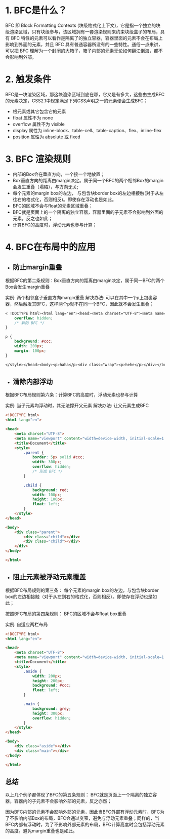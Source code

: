 # 1. BFC是什么？

BFC 即 Block Formatting Contexts (块级格式化上下文)，它是指一个独立的块级渲染区域，只有块级参与，该区域拥有一套渲染规则来约束块级盒子的布局，具有 BFC 特性的元素可以看作是隔离了的独立容器，容器里面的元素不会在布局上影响到外面的元素，并且 BFC 具有普通容器所没有的一些特性。通俗一点来讲，可以把 BFC 理解为一个封闭的大箱子，箱子内部的元素无论如何翻江倒海，都不会影响到外部。

# 2. 触发条件

BFC是一块渲染区域，那这块渲染区域到底在哪，它又是有多大，这些由生成BFC的元素决定，CSS2.1中规定满足下列CSS声明之一的元素便会生成BFC；

* 根元素或其它包含它的元素
* float 属性不为 none
* overflow 属性不为 visible
* display 属性为 inline-block、table-cell、table-caption、flex、inline-flex
* position 属性为 absolute 或 fixed

# 3. BFC 渲染规则

* 内部的Box会在垂直方向，一个接一个地放置；
* Box垂直方向的距离由margin决定。属于同一个BFC的两个相邻Box的margin会发生重叠（塌陷），与方向无关; 
* 每个元素的margin box的左边， 与包含块border box的左边相接触(对于从左往右的格式化，否则相反)。即使存在浮动也是如此。
* BFC的区域不会与float的元素区域重叠；
* BFC就是页面上的一个隔离的独立容器，容器里面的子元素不会影响到外面的元素。反之也如此；
* 计算BFC的高度时，浮动元素也参与计算；

# 4.  BFC在布局中的应用

* ## 防止margin重叠

根据BFC的第二条规则：Box垂直方向的距离由margin决定，属于同一BFC的两个Box会发生margin重叠

实例: 两个相邻盒子垂直方向margin重叠 解决办法: 可以在其中一个p上包裹容器，然后触发其BFC，这样两个p就不在同一个BFC，因此就不会发生重叠；

``` css
< !DOCTYPE html><html lang="en"><head><meta charset="UTF-8"><meta name="viewport"content="width=device-width, initial-scale=1.0"><title>Document</title><style>.wrap {
    overflow: hidden;
    /* 新的 BFC */
}

p {
    background: #ccc;
    width: 200px;
    margin: 100px;
}

</style></head><body><p>haha</p><div class="wrap"><p>hehe</p></div></body></html>
```

* ## 清除内部浮动

根据BFC布局规则第六条：计算BFC的高度时，浮动元素也参与计算

实例: 当子元素均浮动时，其无法撑开父元素 解决办法: 让父元素生成BFC

``` html
<!DOCTYPE html>
<html lang="en">

<head>
    <meta charset="UTF-8">
    <meta name="viewport" content="width=device-width, initial-scale=1.0">
    <title>Document</title>
    <style>
        .parent {
            border: 5px solid #ccc;
            width: 300px;
            overflow: hidden;
            /* 形成 BFC */
        }

        .child {
            background: red;
            width: 100px;
            height: 100px;
            float: left;
        }
    </style>
</head>

<body>
    <div class="parent">
        <div class="child"></div>
        <div class="child"></div>
    </div>
</body>

</html>
```

* ## 阻止元素被浮动元素覆盖

根据BFC布局规则的第三条： 每个元素的margin box的左边，与包含块border box的左边相接触（对于从左到右的格式化，否则相反）。即使存在浮动也是如此；

按照BFC布局的第四条规则： BFC的区域不会与float box重叠

实例: 自适应两栏布局

``` html
<!DOCTYPE html>
<html lang="en">

<head>
    <meta charset="UTF-8">
    <meta name="viewport" content="width=device-width, initial-scale=1.0">
    <title>Document</title>
    <style>
        .aside {
            width: 200px;
            height: 200px;
            background: #ccc;
            float: left;
        }

        .main {
            background: grey;
            height: 300px;
            overflow: hidden;
        }
    </style>
</head>

<body>
    <div class="aside"></div>
    <div class="main"></div>
</body>

</html>
```

## 总结

以上几个例子都体现了BFC的第五条规则： BFC就是页面上一个隔离的独立容器，容器内的子元素不会影响外部的元素，反之亦然；

因为BFC内部的元素不会影响外部的元素，因此当BFC外部有浮动元素时，BFC为了不影响内部Box的布局，BFC会通过变窄，避免与浮动元素重叠；同样的，当BFC内部有浮动时，为了不影响外部元素的布局，BFC计算高度时会包括浮动元素的高度。避免margin重叠也是如此。
